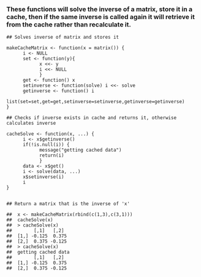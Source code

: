 
### These functions will solve the inverse of a matrix, store it in a cache, then if the same inverse is called again it will retrieve it from the cache rather than recalculate it.
```
## Solves inverse of matrix and stores it

makeCacheMatrix <- function(x = matrix()) {
      i <- NULL
      set <- function(y){
            x <<- y
            i <<- NULL
            }
      get <- function() x
      setinverse <- function(solve) i <<- solve
      getinverse <- function() i
      list(set=set,get=get,setinverse=setinverse,getinverse=getinverse)
}

## Checks if inverse exists in cache and returns it, otherwise calculates inverse

cacheSolve <- function(x, ...) {
      i <- x$getinverse()
      if(!is.null(i)) {
            message("getting cached data")
            return(i)
            }
      data <- x$get()
      i <- solve(data, ...)
      x$setinverse(i)
      i
}


## Return a matrix that is the inverse of 'x'

##  x <- makeCacheMatrix(rbind(c(1,3),c(3,1)))
##  cacheSolve(x)
##  > cacheSolve(x)
##        [,1]   [,2]
##  [1,] -0.125  0.375
##  [2,]  0.375 -0.125
##  > cacheSolve(x)
##  getting cached data
##        [,1]   [,2]
##  [1,] -0.125  0.375
##  [2,]  0.375 -0.125
